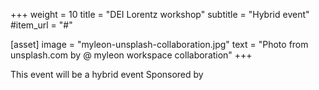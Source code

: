 +++
weight = 10
title = "DEI Lorentz workshop"
subtitle = "Hybrid event"
#item_url = "#"

[asset]
  image = "myleon-unsplash-collaboration.jpg"
  text = "Photo from unsplash.com by @ myleon workspace collaboration"
+++

This event will be a hybrid event
Sponsored by
